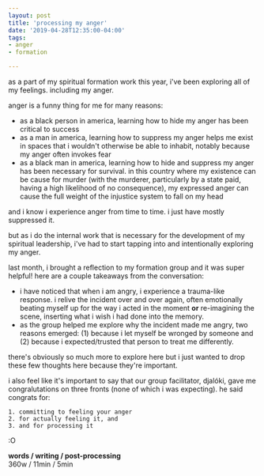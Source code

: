 ```yaml
---
layout: post
title: 'processing my anger'
date: '2019-04-28T12:35:00-04:00'
tags:
- anger
- formation

--- 
```


as a part of my spiritual formation work this year, i've been exploring all of my feelings. including my anger. 

anger is a funny thing for me for many reasons: 

* as a black person in america, learning how to hide my anger has been critical to success
* as a man in america, learning how to suppress my anger helps me exist in spaces that i wouldn't otherwise be able to inhabit, notably because my anger often invokes fear
* as a black man in america, learning how to hide and suppress my anger has been necessary for survival. in this country where my existence can be cause for murder (with the murderer, particularly by a state paid, having a high likelihood of no consequence), my expressed anger can cause the full weight of the injustice system to fall on my head

and i know i experience anger from time to time. i just have mostly  suppressed it.

but as i do the internal work that is necessary for the development of my spiritual leadership, i've had to start tapping into and intentionally exploring my anger. 

last month, i brought a reflection to my formation group and it was super helpful! here are a couple takeaways from the conversation:

* i have noticed that when i am angry, i experience a trauma-like response. i relive the incident over and over again, often emotionally beating myself up for the way i acted in the moment **or** re-imagining the scene, inserting what i wish i had done into the memory. 
* as the group helped me explore why the incident made me angry, two reasons emerged: (1) because i let myself be wronged by someone and (2) because i expected/trusted that person to treat me differently. 

there's obviously so much more to explore here but i just wanted to drop these few thoughts here because they're important. 

i also feel like it's important to say that our group facilitator, djalóki, gave me congralutations on three fronts (none of which i was expecting). he said congrats for: 

```
1. committing to feeling your anger
2. for actually feeling it, and 
3. and for processing it
```

:O

<!-- hyperlink bank -->


<!-- &#042; = asterisk -->
<!-- &#039; = single quote '-->

**words / writing / post-processing**  
360w / 11min / 5min